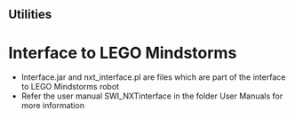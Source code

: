 ## Utilities

# Interface to LEGO Mindstorms
- Interface.jar and nxt_interface.pl are files which are part of the interface to LEGO Mindstorms robot
- Refer the user manual SWI_NXTinterface in the folder User Manuals for more information
